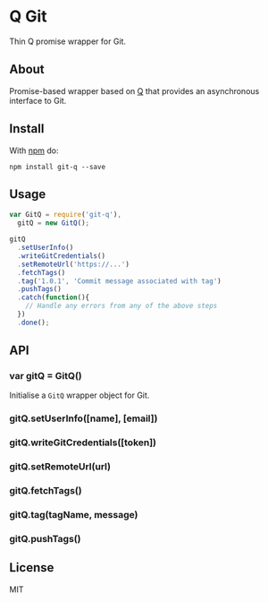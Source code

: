 Q Git
==========

Thin Q promise wrapper for Git.

## About

Promise-based wrapper based on [Q][1] that provides an asynchronous interface to Git.

## Install

With [npm](http://npmjs.org) do:

```
npm install git-q --save
```

## Usage

```javascript
var GitQ = require('git-q'),
  gitQ = new GitQ();

gitQ
  .setUserInfo()
  .writeGitCredentials()
  .setRemoteUrl('https://...')
  .fetchTags()
  .tag('1.0.1', 'Commit message associated with tag')
  .pushTags()
  .catch(function(){
    // Handle any errors from any of the above steps
  })
  .done();
```

## API

### var gitQ = GitQ()
Initialise a `GitQ` wrapper object for Git.

### gitQ.setUserInfo([name], [email])

### gitQ.writeGitCredentials([token])

### gitQ.setRemoteUrl(url)

### gitQ.fetchTags()

### gitQ.tag(tagName, message)

### gitQ.pushTags()

## License

MIT

[1]: https://github.com/kriskowal/q
